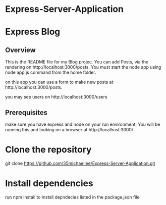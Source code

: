 # Express-Server-Application
# Express Blog 

## Overview

This is the README file for my Blog projec. You can add Posts, via the rendering on http://localhost:3000/posts. You must start the node app using node app.js command from the home folder. 

on this app you can use a form to make new posts at  http://localhost:3000/posts.

you may see users on  http://localhost:3000/users 


## Prerequisites
make sure you have express and node on your run environment. You will be running this and looking on a browser at http://localhost:3000/


# Clone the repository
git clone https://github.com/35michaellee/Express-Server-Application.git



# Install dependencies
run npm install to install depndecies listed in the package.json file
